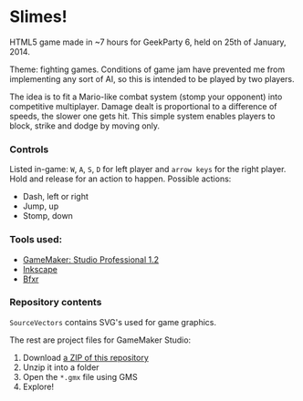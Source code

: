 Slimes!
==========

HTML5 game made in ~7 hours for GeekParty 6, held on 25th of January, 2014.

Theme: fighting games. Conditions of game jam have prevented me from implementing any sort of AI, so this is intended to be played by two players.

The idea is to fit a Mario-like combat system (stomp your opponent) into competitive multiplayer. Damage dealt is proportional to a difference of speeds, the slower one gets hit. This simple system enables players to block, strike and dodge by moving only.

### Controls
Listed in-game: `W`, `A`, `S`, `D` for left player and `arrow keys` for the right player. Hold and release for an action to happen. Possible actions:
* Dash, left or right
* Jump, up
* Stomp, down

### Tools used:
* [GameMaker: Studio Professional 1.2](http://yoyogames.com/studio)
* [Inkscape](http://inkscape.org)
* [Bfxr](http://www.bfxr.net)

### Repository contents

`SourceVectors` contains SVG's used for game graphics.

The rest are project files for GameMaker Studio:

1. Download [a ZIP of this repository](https://github.com/D-side/geekparty6/archive/master.zip)
2. Unzip it into a folder
3. Open the `*.gmx` file using GMS
4. Explore!

